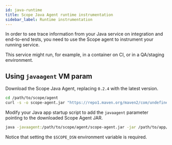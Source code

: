 ```yaml
---
id: java-runtime
title: Scope Java Agent runtime instrumentation
sidebar_label: Runtime instrumentation
---
```


In order to see trace information from your Java service on integration and end-to-end tests,
you need to use the Scope agent to instrument your running service.

This service might run, for example, in a container on CI, or in a QA/staging environment.

## Using `javaagent` VM param

Download the Scope Java Agent, replacing `0.2.4` with the latest version.

```bash
cd /path/to/scope/agent
curl -s -o scope-agent.jar "https://repo1.maven.org/maven2/com/undefinedlabs/scope/scope-agent/0.2.4/scope-agent-0.2.3.jar"
```

Modify your Java app startup script to add the `javaagent` parameter pointing to the downloaded Scope Agent JAR.

```bash
java -javaagent:/path/to/scope/agent/scope-agent.jar -jar /path/to/app/my-app.jar
```

Notice that setting the `$SCOPE_DSN` environment variable is required.
